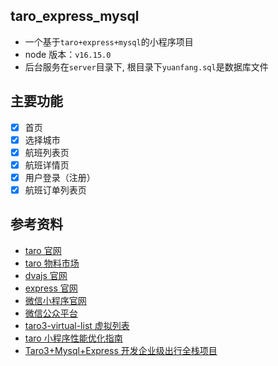 ## taro_express_mysql

- 一个基于`taro+express+mysql`的小程序项目
- node 版本：`v16.15.0`
- 后台服务在`server`目录下, 根目录下`yuanfang.sql`是数据库文件

## 主要功能

- [x] 首页
- [x] 选择城市
- [x] 航班列表页
- [x] 航班详情页
- [x] 用户登录（注册）
- [x] 航班订单列表页

## 参考资料

- [taro 官网](https://taro-docs.jd.com/docs)
- [taro 物料市场](https://taro-ext.jd.com/)
- [dvajs 官网](https://dvajs.com/)
- [express 官网](http://www.expressjs.com.cn/)
- [微信小程序官网](https://developers.weixin.qq.com/miniprogram/dev/framework/)
- [微信公众平台](https://mp.weixin.qq.com/)
- [taro3-virtual-list 虚拟列表](https://github.com/tingyuxuan2302/taro3-virtual-list)
- [taro 小程序性能优化指南](https://taro-docs.jd.com/docs/optimized)
- [Taro3+Mysql+Express 开发企业级出行全栈项目](https://coding.imooc.com/class/553.html)

